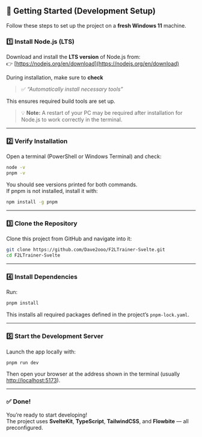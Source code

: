 ## 🧰 Getting Started (Development Setup)

Follow these steps to set up the project on a **fresh Windows 11** machine.

### 1️⃣ Install Node.js (LTS)

Download and install the **LTS version** of Node.js from:  
👉 [https://nodejs.org/en/download](https://nodejs.org/en/download)

During installation, make sure to **check**

> ✅ _“Automatically install necessary tools”_

This ensures required build tools are set up.

> 💡 **Note:** A restart of your PC may be required after installation for Node.js to work correctly in the terminal.

---

### 2️⃣ Verify Installation

Open a terminal (PowerShell or Windows Terminal) and check:

```bash
node -v
pnpm -v
```

You should see versions printed for both commands.  
If pnpm is not installed, install it with:

```bash
npm install -g pnpm
```

---

### 3️⃣ Clone the Repository

Clone this project from GitHub and navigate into it:

```bash
git clone https://github.com/Dave2ooo/F2LTrainer-Svelte.git
cd F2LTrainer-Svelte
```

---

### 4️⃣ Install Dependencies

Run:

```bash
pnpm install
```

This installs all required packages defined in the project’s `pnpm-lock.yaml`.

---

### 5️⃣ Start the Development Server

Launch the app locally with:

```bash
pnpm run dev
```

Then open your browser at the address shown in the terminal (usually [http://localhost:5173](http://localhost:5173)).

---

### ✅ Done!

You’re ready to start developing!  
The project uses **SvelteKit**, **TypeScript**, **TailwindCSS**, and **Flowbite** — all preconfigured.
